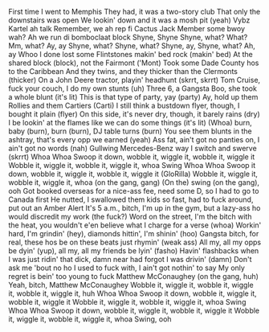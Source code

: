 First time I went to Memphis
They had, it was a two-story club
That only the downstairs was open
We lookin' down and it was a mosh pit (yeah)
Vybz Kartel ah talk
Remember, we ah rep fi Cactus Jack
Member some bwoy wah?
Ah we run di bomboclaat block
Shyne, Shyne
Shyne, what? What?
Mm, what?
Ay, ay
Shyne, what? Shyne, what?
Shyne, ay, Shyne, what?
Ah, ay
Whoo
I done lost some Flintstones makin' bed rock (makin' bed)
At the shared block (block), not the Fairmont ('Mont)
Took some Dade County hos to the Caribbean
And they twins, and they thicker than the Clermonts (thicker)
On a John Deere tractor, playin' headhunt (skrrt, skrrt)
Tom Cruise, fuck your couch, I do my own stunts (uh)
Three 6, a Gangsta Boo, she took a whole blunt (it's lit)
This is that type of party, yay (party)
Ay, hold up them Rollies and them Cartiers (Carti)
I still think a bustdown flyer, though, I bought it plain (flyer)
On this side, it's never dry, though, it barely rains (dry)
I be lookin' at the flames like we can do some things (it's lit)
(Whoa) burn, baby (burn), burn (burn), DJ table turns (burn)
You see them blunts in the ashtray, that's every opp we earned (yeah)
Ass fat, ain't got no panties on, I ain't got no words (nah)
Gullwing Mercedes-Benz way I switch and swerve (skrrt)
Whoa
Whoa
Swoop it down, wobble it, wiggle it, wobble it, wiggle it
Wobble it, wiggle it, wobble it, wiggle it, whoa
Swing
Whoa
Whoa
Swoop it down, wobble it, wiggle it, wobble it, wiggle it (GloRilla)
Wobble it, wiggle it, wobble it, wiggle it, whoa (on the gang, gang)
(On the) swing (on the gang), ooh
Got booked overseas for a nice-ass fee, need some D, so I had to go to Canada first
He nutted, I swallowed them kids so fast, had to fuck around, put out an Amber Alert
It's 5 a.m., bitch, I'm up in the gym, but a lazy-ass ho would discredit my work (the fuck?)
Word on the street, I'm the bitch with the heat, you wouldn't e'en believe what I charge for a verse (whoa)
Workin' hard, I'm grindin' (hey), diamonds hittin', I'm shinin' (hoo)
Gangsta bitch, for real, these hos be on these beats just rhymin' (weak ass)
All my, all my opps be dyin' (yup), all my, all my friends be lyin' (fasho)
Havin' flashbacks when I was just ridin' that dick, damn near had forgot I was drivin' (damn)
Don't ask me 'bout no ho I used to fuck with, I ain't got nothin' to say
My only regret is bein' too young to fuck Matthew McConaughey (on the gang, huh)
Yeah, bitch, Matthew McConaughey
Wobble it, wiggle it, wobble it, wiggle it, wobble it, wiggle it, huh
Whoa
Whoa
Swoop it down, wobble it, wiggle it, wobble it, wiggle it
Wobble it, wiggle it, wobble it, wiggle it, whoa
Swing
Whoa
Whoa
Swoop it down, wobble it, wiggle it, wobble it, wiggle it
Wobble it, wiggle it, wobble it, wiggle it, whoa
Swing, ooh
